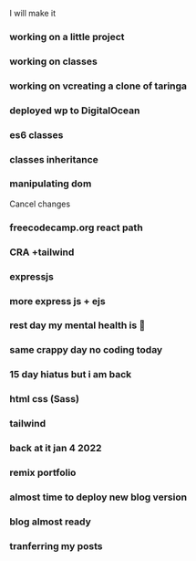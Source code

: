 I will make it

### working on a little project

### working on classes

### working on vcreating a clone of taringa

### deployed wp to DigitalOcean

### es6 classes

### classes inheritance

### manipulating dom
Cancel changes
### freecodecamp.org react path

### CRA +tailwind

### expressjs

### more express js + ejs

### rest day my mental health is 💩 

### same crappy day no coding today

### 15 day hiatus but i am back

### html css (Sass)

### tailwind


### back at it jan 4 2022

### remix portfolio

### almost time to deploy new blog version

### blog almost ready

### tranferring my posts 
